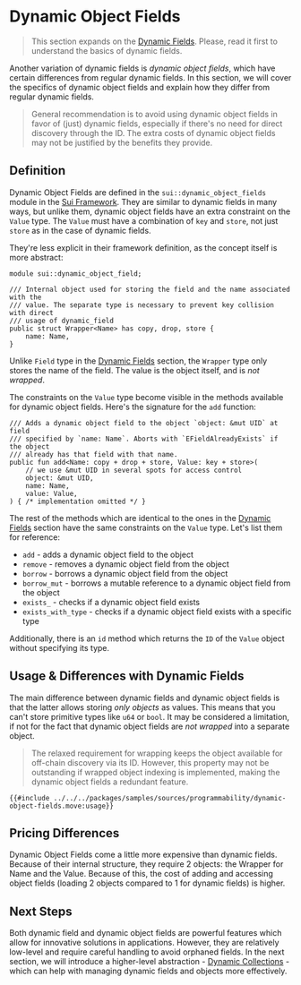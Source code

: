 # Dynamic Object Fields

> This section expands on the [Dynamic Fields](./dynamic-fields.md). Please, read it first to
> understand the basics of dynamic fields.

Another variation of dynamic fields is _dynamic object fields_, which have certain differences from
regular dynamic fields. In this section, we will cover the specifics of dynamic object fields and
explain how they differ from regular dynamic fields.

> General recommendation is to avoid using dynamic object fields in favor of (just) dynamic fields,
> especially if there's no need for direct discovery through the ID. The extra costs of dynamic
> object fields may not be justified by the benefits they provide.

## Definition

Dynamic Object Fields are defined in the `sui::dynamic_object_fields` module in the
[Sui Framework](./sui-framework.md). They are similar to dynamic fields in many ways, but unlike
them, dynamic object fields have an extra constraint on the `Value` type. The `Value` must have a
combination of `key` and `store`, not just `store` as in the case of dynamic fields.

They're less explicit in their framework definition, as the concept itself is more abstract:

```move
module sui::dynamic_object_field;

/// Internal object used for storing the field and the name associated with the
/// value. The separate type is necessary to prevent key collision with direct
/// usage of dynamic_field
public struct Wrapper<Name> has copy, drop, store {
    name: Name,
}
```

Unlike `Field` type in the [Dynamic Fields](./dynamic-fields.md#definition) section, the `Wrapper`
type only stores the name of the field. The value is the object itself, and is _not wrapped_.

The constraints on the `Value` type become visible in the methods available for dynamic object
fields. Here's the signature for the `add` function:

```move
/// Adds a dynamic object field to the object `object: &mut UID` at field
/// specified by `name: Name`. Aborts with `EFieldAlreadyExists` if the object
/// already has that field with that name.
public fun add<Name: copy + drop + store, Value: key + store>(
    // we use &mut UID in several spots for access control
    object: &mut UID,
    name: Name,
    value: Value,
) { /* implementation omitted */ }
```

The rest of the methods which are identical to the ones in the
[Dynamic Fields](./dynamic-fields.md#usage) section have the same constraints on the `Value` type.
Let's list them for reference:

- `add` - adds a dynamic object field to the object
- `remove` - removes a dynamic object field from the object
- `borrow` - borrows a dynamic object field from the object
- `borrow_mut` - borrows a mutable reference to a dynamic object field from the object
- `exists_` - checks if a dynamic object field exists
- `exists_with_type` - checks if a dynamic object field exists with a specific type

Additionally, there is an `id` method which returns the `ID` of the `Value` object without
specifying its type.

## Usage & Differences with Dynamic Fields

The main difference between dynamic fields and dynamic object fields is that the latter allows
storing _only objects_ as values. This means that you can't store primitive types like `u64` or
`bool`. It may be considered a limitation, if not for the fact that dynamic object fields are _not
wrapped_ into a separate object.

> The relaxed requirement for wrapping keeps the object available for off-chain discovery via its
> ID. However, this property may not be outstanding if wrapped object indexing is implemented,
> making the dynamic object fields a redundant feature.

```move
{{#include ../../../packages/samples/sources/programmability/dynamic-object-fields.move:usage}}
```

## Pricing Differences

Dynamic Object Fields come a little more expensive than dynamic fields. Because of their internal
structure, they require 2 objects: the Wrapper for Name and the Value. Because of this, the cost of
adding and accessing object fields (loading 2 objects compared to 1 for dynamic fields) is higher.

## Next Steps

Both dynamic field and dynamic object fields are powerful features which allow for innovative
solutions in applications. However, they are relatively low-level and require careful handling to
avoid orphaned fields. In the next section, we will introduce a higher-level abstraction -
[Dynamic Collections](./dynamic-collections.md) - which can help with managing dynamic fields and
objects more effectively.
